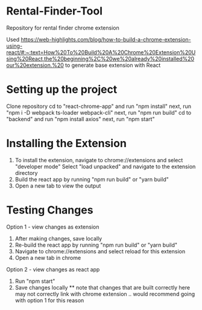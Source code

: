 # Rental-Finder-Tool
Repository for rental finder chrome extension 

Used https://web-highlights.com/blog/how-to-build-a-chrome-extension-using-react/#:~:text=How%20To%20Build%20A%20Chrome%20Extension%20Using%20React,the%20beginning%2C%20we%20already%20installed%20our%20extension.%20 to generate base extension with React 

# Setting up the project 
Clone repository
cd to "react-chrome-app" and run "npm install"
next, run "npm i -D webpack ts-loader webpack-cli"
next, run "npm run build" 
cd to "backend" and run "npm install axios"
next, run "npm start"

# Installing the Extension 
1. To install the extension, navigate to chrome://extensions and select "developer mode"
Select "load unpacked" and navigate to the extension directory 
2. Build the react app by running "npm run build" or "yarn build" 
3. Open a new tab to view the output 

# Testing Changes 
Option 1 - view changes as extension 
1. After making changes, save locally 
2. Re-build the react app by running "npm run build" or "yarn build" 
3. Navigate to chrome://extensions and select reload for this extension 
4. Open a new tab in chrome 

Option 2 - view changes as react app
1. Run "npm start"
2. Save changes locally 
** note that changes that are built correctly here may not correctly link with chrome extension .. would recommend going with option 1 for this reason 


